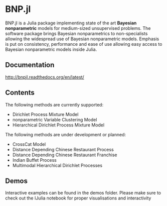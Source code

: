 # BNP.jl
BNP.jl is a Julia package implementing state of the art **Bayesian nonparametric** models for medium-sized unsupervised problems. 
The software package brings Bayesian nonparametrics to non-specialists allowing the widespread use of Bayesian nonparametric models. 
Emphasis is put on consistency, performance and ease of use allowing easy access to Bayesian nonparametric models inside Julia.

## Documentation
http://bnpjl.readthedocs.org/en/latest/

## Contents
The following methods are currently supported:

- Dirichlet Process Mixture Model
- nonparametric Variable Clustering Model
- Hierarchical Dirichlet Process Mixture Model

The following methods are under development or planned:

- CrossCat Model
- Distance Depending Chinese Restaurant Process
- Distance Depending Chinese Restaurant Franchise
- Indian Buffet Process
- Multimodal Hierarchical Dirichlet Processes

## Demos
Interactive examples can be found in the demos folder. Please make sure to check out the IJulia notebook for proper visualisations and interactivity